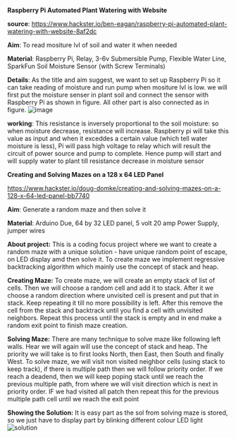 **Raspberry Pi Automated Plant Watering with Website**

**source**: https://www.hackster.io/ben-eagan/raspberry-pi-automated-plant-watering-with-website-8af2dc

**Aim**: To read mositure lvl of soil and water it when needed

**Material**:
Raspberry Pi, Relay, 3-6v Submersible Pump, Flexible Water Line, SparkFun Soil Moisture Sensor (with Screw Terminals)

**Details**: 
As the title and aim suggest, we want to set up Raspberry Pi so it can take reading of moisture and run pump when mositure lvl is low. we will first put the moisture senser in plant soil and connect the sensor with Raspberry Pi as shown in figure. All other part is also connected as in figure.
![image](https://user-images.githubusercontent.com/85681011/121859773-c0590980-cd15-11eb-97a7-9f5183928505.png)

**working**:
This resistance is inversely proportional to the soil moisture: so when moisture decrease, resistance will increase. Raspberry pi will take this value as input and when it exceddes a certain value (which tell water moisture is less), Pi will pass high voltage to relay which will result the circuit of power source and pump to complete. Hence pump will start and will supply water to plant till resistance decrease in moisture sensor







**Creating and Solving Mazes on a 128 x 64 LED Panel**

https://www.hackster.io/doug-domke/creating-and-solving-mazes-on-a-128-x-64-led-panel-bb7740

**Aim**: Generate a random maze and then solve it

**Material**: Arduino Due, 64 by 32 LED panel, 5 volt 20 amp Power Supply, jumper wires

**About project:**
This is a coding focus project where we want to create a random maze with a unique solution - have unique random point of escape, on LED display amd then solve it. To create maze we implement regressive backtracking algorithm which mainly use the concept of stack and heap. 

**Creating Maze:**
To create maze, we will create an empty stack of list of cells. Then we will choose a random cell and add it to stack. After it we choose a random direction where unvisited cell is present and put that in stack. Keep repeating it till no more possibility is left. After this remove the cell from the stack and backtrack until you find a cell with unvisited neighbors. Repeat this process until the stack is empty and in end make a random exit point to finish maze creation.

**Solving Maze:**
There are many technique to solve maze like following left walls. Hear we will again will use the concept of stack and heap. The priority we will take is to first looks North, then East, then South and finally West. To solve maze, we will visit non visited neighbor cells (using stack to keep track), if there is multiple path then we will follow priority order. If we reach a deadend, then we will keep poping stack until we reach the previous multiple path, from where we will visit direction which is next in priority order. IF we had visited all patch then repeat this for the previous multiple path cell until we reach the exit point

**Showing the Solution:**
It is easy part as the sol from solving maze is stored, so we just have to display part by blinking different colour LED light 
![solution](https://user-images.githubusercontent.com/85681011/121859375-4163d100-cd15-11eb-91f3-c1eb3de73d3d.gif)




